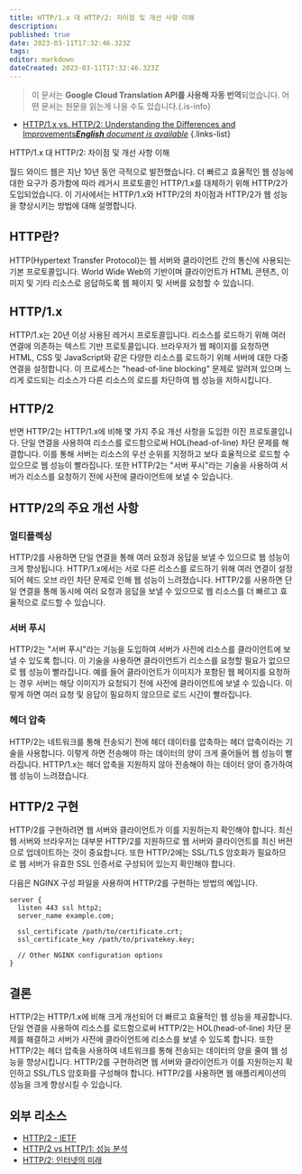 ```yaml
---
title: HTTP/1.x 대 HTTP/2: 차이점 및 개선 사항 이해
description: 
published: true
date: 2023-03-11T17:32:46.323Z
tags: 
editor: markdown
dateCreated: 2023-03-11T17:32:46.323Z
---
```


> 이 문서는 **Google Cloud Translation API를 사용해 자동 번역**되었습니다.
어떤 문서는 원문을 읽는게 나을 수도 있습니다.{.is-info}



- [HTTP/1.x vs. HTTP/2: Understanding the Differences and Improvements***English** document is available*](/en/Knowledge-base/Network/http1-x-vs-http2-understanding-the-differences-and-improvements)
{.links-list}



HTTP/1.x 대 HTTP/2: 차이점 및 개선 사항 이해

월드 와이드 웹은 지난 10년 동안 극적으로 발전했습니다. 더 빠르고 효율적인 웹 성능에 대한 요구가 증가함에 따라 레거시 프로토콜인 HTTP/1.x를 대체하기 위해 HTTP/2가 도입되었습니다. 이 기사에서는 HTTP/1.x와 HTTP/2의 차이점과 HTTP/2가 웹 성능을 향상시키는 방법에 대해 설명합니다.

## HTTP란?

HTTP(Hypertext Transfer Protocol)는 웹 서버와 클라이언트 간의 통신에 사용되는 기본 프로토콜입니다. World Wide Web의 기반이며 클라이언트가 HTML 콘텐츠, 이미지 및 기타 리소스로 응답하도록 웹 페이지 및 서버를 요청할 수 있습니다.

## HTTP/1.x

HTTP/1.x는 20년 이상 사용된 레거시 프로토콜입니다. 리소스를 로드하기 위해 여러 연결에 의존하는 텍스트 기반 프로토콜입니다. 브라우저가 웹 페이지를 요청하면 HTML, CSS 및 JavaScript와 같은 다양한 리소스를 로드하기 위해 서버에 대한 다중 연결을 설정합니다. 이 프로세스는 "head-of-line blocking" 문제로 알려져 있으며 느리게 로드되는 리소스가 다른 리소스의 로드를 차단하여 웹 성능을 저하시킵니다.

## HTTP/2

반면 HTTP/2는 HTTP/1.x에 비해 몇 가지 주요 개선 사항을 도입한 이진 프로토콜입니다. 단일 연결을 사용하여 리소스를 로드함으로써 HOL(head-of-line) 차단 문제를 해결합니다. 이를 통해 서버는 리소스의 우선 순위를 지정하고 보다 효율적으로 로드할 수 있으므로 웹 성능이 빨라집니다. 또한 HTTP/2는 "서버 푸시"라는 기술을 사용하여 서버가 리소스를 요청하기 전에 사전에 클라이언트에 보낼 수 있습니다.

## HTTP/2의 주요 개선 사항

### 멀티플렉싱

HTTP/2를 사용하면 단일 연결을 통해 여러 요청과 응답을 보낼 수 있으므로 웹 성능이 크게 향상됩니다. HTTP/1.x에서는 서로 다른 리소스를 로드하기 위해 여러 연결이 설정되어 헤드 오브 라인 차단 문제로 인해 웹 성능이 느려졌습니다. HTTP/2를 사용하면 단일 연결을 통해 동시에 여러 요청과 응답을 보낼 수 있으므로 웹 리소스를 더 빠르고 효율적으로 로드할 수 있습니다.

### 서버 푸시

HTTP/2는 "서버 푸시"라는 기능을 도입하여 서버가 사전에 리소스를 클라이언트에 보낼 수 있도록 합니다. 이 기술을 사용하면 클라이언트가 리소스를 요청할 필요가 없으므로 웹 성능이 빨라집니다. 예를 들어 클라이언트가 이미지가 포함된 웹 페이지를 요청하는 경우 서버는 해당 이미지가 요청되기 전에 사전에 클라이언트에 보낼 수 있습니다. 이렇게 하면 여러 요청 및 응답이 필요하지 않으므로 로드 시간이 빨라집니다.

### 헤더 압축

HTTP/2는 네트워크를 통해 전송되기 전에 헤더 데이터를 압축하는 헤더 압축이라는 기술을 사용합니다. 이렇게 하면 전송해야 하는 데이터의 양이 크게 줄어들어 웹 성능이 빨라집니다. HTTP/1.x는 헤더 압축을 지원하지 않아 전송해야 하는 데이터 양이 증가하여 웹 성능이 느려졌습니다.

## HTTP/2 구현

HTTP/2를 구현하려면 웹 서버와 클라이언트가 이를 지원하는지 확인해야 합니다. 최신 웹 서버와 브라우저는 대부분 HTTP/2를 지원하므로 웹 서버와 클라이언트를 최신 버전으로 업데이트하는 것이 중요합니다. 또한 HTTP/2에는 SSL/TLS 암호화가 필요하므로 웹 서버가 유효한 SSL 인증서로 구성되어 있는지 확인해야 합니다.

다음은 NGINX 구성 파일을 사용하여 HTTP/2를 구현하는 방법의 예입니다.

```nginx
server {
  listen 443 ssl http2;
  server_name example.com;

  ssl_certificate /path/to/certificate.crt;
  ssl_certificate_key /path/to/privatekey.key;

  // Other NGINX configuration options
}
```

## 결론

HTTP/2는 HTTP/1.x에 비해 크게 개선되어 더 빠르고 효율적인 웹 성능을 제공합니다. 단일 연결을 사용하여 리소스를 로드함으로써 HTTP/2는 HOL(head-of-line) 차단 문제를 해결하고 서버가 사전에 클라이언트에 리소스를 보낼 수 있도록 합니다. 또한 HTTP/2는 헤더 압축을 사용하여 네트워크를 통해 전송되는 데이터의 양을 줄여 웹 성능을 향상시킵니다. HTTP/2를 구현하려면 웹 서버와 클라이언트가 이를 지원하는지 확인하고 SSL/TLS 암호화를 구성해야 합니다. HTTP/2를 사용하면 웹 애플리케이션의 성능을 크게 향상시킬 수 있습니다.

## 외부 리소스

- [HTTP/2 - IETF](https://tools.ietf.org/html/rfc7540)
- [HTTP/2 vs HTTP/1: 성능 분석](https://kinsta.com/blog/http2-vs-http1/)
- [HTTP/2: 인터넷의 미래](https://www.cloudflare.com/learning/http2/what-is-http2/)